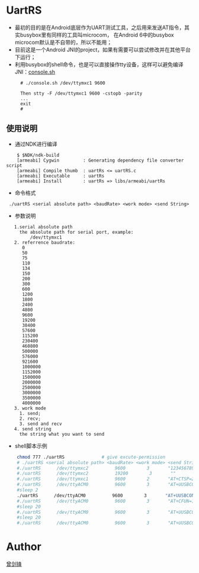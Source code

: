 # UartRS

* 最初的目的是在Android底层作为UART测试工具，之后用来发送AT指令，其实busybox里有同样的工具叫microcom， 在Android 6中的busybox microcom默认是不自带的，所以不能用；
* 目前这是一个Android JNI的project，如果有需要可以尝试修改并在其他平台下运行；
* 利用busybox的shell命令，也是可以直接操作tty设备，这样可以避免编译JNI：[console.sh](console.sh)
  ```
    # ./console.sh /dev/ttymxc1 9600
    
    Then stty -F /dev/ttymxc1 9600 -cstopb -parity
    ...
    exit
    #
  ```

## 使用说明

* 通过NDK进行编译

```shell
    $ $NDK/ndk-build
    [armeabi] Cygwin         : Generating dependency file converter script
    [armeabi] Compile thumb  : uartRs <= uartRS.c
    [armeabi] Executable     : uartRs
    [armeabi] Install        : uartRs => libs/armeabi/uartRs
```

* 命令格式
  
```shell
 ./uartRS <serial absolute path> <baudRate> <work mode> <send String>
```

* 参数说明

```
   1.serial absolute path
     the absolute path for serial port, example:
         /dev/ttymxc1
   2. referrence baudrate:
      0
      50
      75
      110
      134
      150
      200
      300
      600
      1200
      1800
      2400
      4800
      9600
      19200
      38400
      57600
      115200
      230400
      460800
      500000
      576000
      921600
      1000000
      1152000
      1500000
      2000000
      2500000
      3000000
      3500000
      4000000
   3. work mode
     1. send;
     2. recv;
     3. send and recv
   4. send string
     the string what you want to send
```

* shell脚本示例

```sh
    chmod 777 ./uartRS              # give excute-permission
    # ./uartRS <serial absolute path> <baudRate> <work mode> <send String>
    #./uartRS      /dev/ttymxc2          9600        3       "1234567890ABCDEF"
    #./uartRS      /dev/ttymxc2          19200        3       ""
    #./uartRS      /dev/ttymxc1          9600        2       "AT+CTSP=2,0,0"
    #./uartRS      /dev/ttyACM0          9600        3       "AT+UUSBCONF?"
    #sleep 2 
    ./uartRS      /dev/ttyACM0          9600        3       "AT+UUSBCONF=0,\"\",0"
    #./uartRS      /dev/ttyACM0          9600        3       "AT+CFUN=16"
    #sleep 20 
    #./uartRS      /dev/ttyACM0          9600        3       "AT+UUSBCONF?"
    #sleep 20 
    #./uartRS      /dev/ttyACM0          9600        3       "AT+UUSBCONF?"
```

# Author

[曾剑锋](http://www.cnblogs.com/zengjfgit/)
